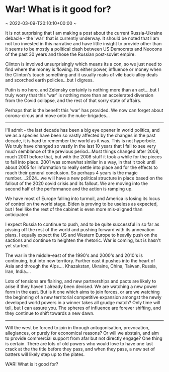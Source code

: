 # War! What is it good for?
~ 2022-03-09-T20:10:10+00:00 ~

It is not surprising that I am making a post about the current Russia-Ukraine debacle - the 'war' that is currently underway. It should be noted that I am not too invested in this narrative and have little insight to provide other than it seems to be mostly a political clash between US Democrats and Neocons of the past 30 years and those the Russian post-soviet empire. 

Clinton is involved unsurprisingly which means its a con, so we just need to find where the money is flowing. Its either power, influence or money when the Clinton's touch something and it usually reaks of vile back-alley deals and scorched earth policies...but I digress.

Putin is no hero, and Zelensky certainly is nothing more than an act....but I truly worry that this 'war' is nothing more than an accelerated diversion from the Covid collapse, and the rest of that sorry state of affairs.

Perhaps that is the benefit this 'war' has provided. We now can forget about corona-circus and move onto the nuke-brigades...

---

I'll admit - the last decade has been a big eye opener in world politics, and we as a species have been so vastly affected by the changes in the past decade, it is hard to remember the world as it was. This is not hyperbole. We truly have changed so vastly in the last 10 years that I fail to see very much semblance of the previous period...Most things changed after 2008, much 2001 before that, but with the 2008 stuff it took a while for the pieces to fall into place. 2001 was somewhat similar in a way, in that it took until about 2005 for information to really settle into place and for the effects to reach their general conclusion. So perhaps 4 years is the magic number....2024...we will have a new political structure in place based on the fallout of the 2020 covid crisis and its fallout. We are moving into the second half of the performance and the action is ramping up.

We have most of Europe falling into turmoil, and America is losing its locus of control on the world stage. Biden is proving to be useless as expected, but I feel like the rest of the cabinet is even more mis-aligned than anticipated.

I expect Russia to continue to push, and to be quite successful in so far as pissing off the rest of the world and pushing forward with its annexation plans. I equally expect the US and Western Europe to heavily push on the sactions and continue to heighten the rhetoric. War is coming, but is hasn't yet started.

The war in the middle-east of the 1990's and 2000's and 2010's is continuing, but into new territory. Further east it pushes into the heart of Asia and through the Alps.... Khazakstan, Ukraine, China, Taiwan, Russia, Iran, India....

Lots of tensions are flairing, and new partnerships and pacts are likely to arise if they haven't already been devised. We are watching a new power form in the east. But is it one which aims to join forces, or are we watching the beginning of a new territorial competitive expansion amongst the newly developed world powers in a winner takes all grudge match? Only time will tell, but I can assure you. The spheres of influence are forever shifting, and they continue to shift towards a new dawn.

---

Will the west be forced to join in through antogonisation, provocation, allegiances, or purely for economical reasons? Or will we abstain, and aim to provide commercial support from afar but not directly engage? One thing is certain. There are lots of old powers who would love to have one last crack at the the title before they pass, and when they pass, a new set of batters will likely step up to the plates.

WAR! What is it good for?